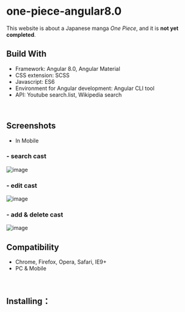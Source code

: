 
# one-piece-angular8.0

This website is about a Japanese manga *One Piece*, and it is **not yet completed**.
<br>

## Build With
- Framework: Angular 8.0, Angular Material
- CSS extension: SCSS
- Javascript: ES6
- Environment for Angular development: Angular CLI tool
- API: Youtube search.list, Wikipedia search
<br>

## Screenshots

- In Mobile
### - search cast ###
![image](https://github.com/sm450203924/one-piece-angular8.0/raw/master/screenshots/search-cast.gif)
<br>
### - edit cast ###
![image](https://github.com/sm450203924/one-piece-angular8.0/raw/master/screenshots/edit-cast.gif)
<br>
### - add & delete cast ###
![image](https://github.com/sm450203924/one-piece-angular8.0/raw/master/screenshots/add-delete-cast.gif)
<br>

## Compatibility
- Chrome, Firefox, Opera, Safari, IE9+
- PC & Mobile
<br>

## Installing：

```shel
